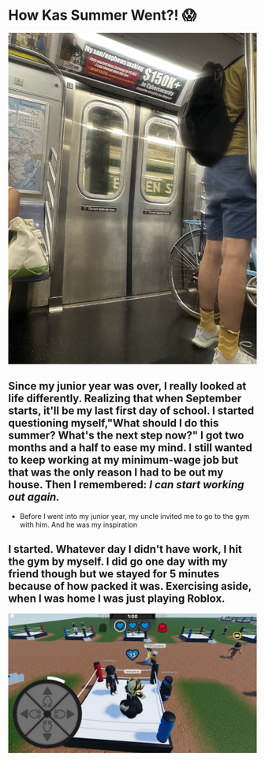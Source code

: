 # **How Kas Summer Went?!** 😱
![Train ad](train.jpeg)
## Since my **junior** year was over, I really looked at life differently. Realizing that when September starts, it'll be my last first day of school. I started questioning myself,"What should I do this summer? What's the **next step now?**" I got two months and a half to ease my mind. I still wanted to keep working at my minimum-wage job but that was the only reason  I had to be out my house. Then I remembered: *I can start working out again.*
- Before I went into my junior year, my uncle invited me to go to the gym with him. And he was my inspiration
## I started. Whatever day I didn't have work, I hit the gym by myself. I did go one day with my friend though but we stayed for 5 minutes because of how packed it was. Exercising aside, when I was home I was just playing Roblox.
![roblox game](neverwhat.jpeg)